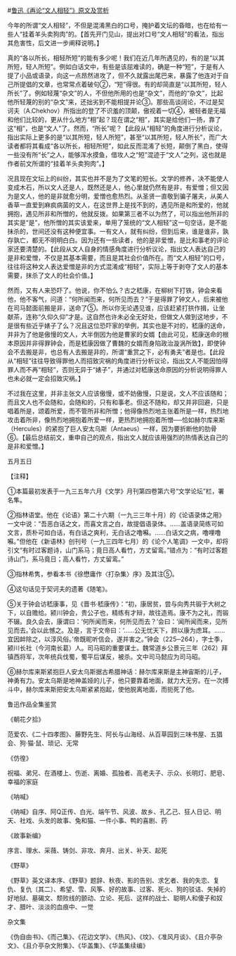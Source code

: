 #[鲁迅《再论“文人相轻”》原文及赏析](https://www.vrrw.net/wx/8618.html)

今年的所谓“文人相轻”，不但是混淆黑白的口号，掩护着文坛的昏暗，也在给有一些人“挂着羊头卖狗肉”的。【首先开门见山，提出对口号“文人相轻”的看法，指出其危害性，后文进一步阐释说明。】

真的“各以所长，相轻所短”的能有多少呢！我们在近几年所遇见的，有的是“以其所短，轻人所短”。例如白话文中，有些是该屈难读的，确是一种“短”，于是有人提了小品或语录，向这一点昂然进攻了，但不久就露出尾巴来，暴露了他连对于自己所提倡的文章，也常常点着破句②，“短”得很。有的却简直是“以其所短，轻人所长”了。例如轻蔑“杂文”的人，不但他所用的也是“杂文”，而他的“杂文”，比起他所轻蔑的别的“杂文”来，还拙劣到不能相提并论③。那些高谈阔论，不过是契诃夫（A.Chekhov）所指出的登了不识羞的顶颠，傲视着一切④，被轻者是无福和他们比较的，更从什么地方“相”起？现在谓之“相”，其实是给他们一扬，靠了这“相”，也是“文人”了。然而，“所长”呢？【此段从“相轻”的角度进行分析议论，指出实际上更多的是“以其所短，轻人所短”，甚至“以其所短，轻人所长”，而广大读者都将其看成“各以所长，相轻所短”，如此反而混淆了长短，颠倒了黑白，使得一些没有所“长”之人，能够浑水摸鱼，借攻人之“短”混迹于“文人”之列，这也就是作者前文所谓的“挂着羊头卖狗肉”。】



况且现在文坛上的纠纷，其实也并不是为了文笔的短长。文学的修养，决不能使人变成木石，所以文人还是人，既然还是人，他心里就仍然有是非，有爱憎；但又因为是文人，他的是非就愈分明，爱憎也愈热烈。从圣贤一直敬到骗子屠夫，从美人香草一直爱到麻疯病菌的文人，在这世界上是找不到的，遇见所是和所爱的，他就拥抱，遇见所非和所憎的，他就反拨。如果第三者不以为然了，可以指出他所非的其实是“是”，他所憎的其实该爱来，单用了笼统的“文人相轻”这一句空话，是不能抹杀的，世间还没有这种便宜事。一有文人，就有纠纷，但到后来，谁是谁非，孰存孰亡，都无不明明白白。因为还有一些读者，他的是非爱憎，是比和事老的评论家还要清楚的。【此段从文人自身的情感角度进行分析议论，指出文人表达自己的是非和爱憎，不仅是其基本需要，而且是其社会价值所在。而“文人相轻”的口号，往往将这种文人表达爱憎是非的方式混淆成“相轻”，实际上等于剥夺了文人的基本需要，抹杀了文人的社会价值。】

然而，又有人来恐吓了。他说，你不怕么？古之嵇康，在柳树下打铁，钟会来看他，他不客气，问道：“何所闻而来，何所见而去？”于是得罪了钟文人，后来被他在司马懿面前搬是非，送命了⑤。所以你无论遇见谁，应该赶紧打拱作揖，让坐献茶，连称“久仰久仰”才是。这自然也许未必全无好处，但做文人做到这地步，不是很有些近乎婊子了么？况且这位恐吓家的举例，其实也是不对的，嵇康的送命，并非为了他是傲慢的文人，大半倒因为他是曹家的女婿【由此可见，嵇康送命的根本原因并非得罪钟会，而是嵇康因做了曹魏的女婿而身陷政治漩涡所致】，即使钟会不去搬是非，也总有人去搬是非的，所谓“重赏之下，必有勇夫”者是也。【此段从“相轻”往往导致得罪他人而招致灾祸的角度进行分析议论，指出文人不能因怕得罪人而不再“相轻”，否则无异于“婊子”，并通过对嵇康送命原因的分析说明得罪人也未必就一定会招致灾祸。】

不过我在这里，并非主张文人应该傲慢，或不妨傲慢，只是说，文人不应该随和；而且文人也不会随和，会随和的，只有和事老。但这不随和，却又并非回避，只是唱着所是，颂着所爱，而不管所非和所憎；他得像热烈地主张着所是一样，热烈地攻击着所非，像热烈地拥抱着所爱一样，更热烈地拥抱着所憎──恰如赫尔库来斯（Hercules）的紧抱了巨人安太乌斯（Antaeus）一样，因为要折断他的肋骨⑥。【最后总结前文，重申自己的观点，指出文人就应该用强烈的热情表达自己的是非和爱憎。】

五月五日





【注释】

①本篇最初发表于一九三五年六月《文学》月刊第四卷第六号“文学论坛”栏，署名隼。

②指林语堂。他在《论语》第二十六期（一九三三年十月）的《论语录体之用》一文中说：“吾恶白话之文，而喜文言之白，故提倡语录体。……盖语录简练可如文言，质朴可如白话，有白话之爽利，无白话之噜囌。……白话文之病，噜哩噜囌。”但他在《新语林》创刊号（一九三四年七月）的《论个人笔调》一文中，却将引文“有时过客题诗，山门系马；竟日高人看竹，方丈留鸾。”错点为：“有时过客题诗山门，系马竟日；高人看竹，方丈留鸾。”

③指林希隽，参看本书《徐懋庸作〈打杂集〉序》及其注⑤。

④这句话见于契诃夫的遗著《随笔》。

⑤关于钟会访嵇康事，见《晋书·嵇康传》：“初，康居贫，尝与向秀共锻于大树之下，以自赡给。颍川钟会，贵公子也，精练有才辩，故往造焉。康不为之礼，而锻不辍。良久会去，康谓曰：‘何所闻而来，何所见而去？’会曰：‘闻所闻而来，见所见而去。’会以此憾之。及是，言于文帝曰：‘……公无忧天下，顾以康为虑耳。……宜因衅除之，以淳风俗。’帝既昵听信会，遂并害之。”钟会（225─264），字士季，颍川长社（今河南长葛）人。司马昭的重要谋士。魏常道乡公景元三年（262）拜镇西将军，次年统兵伐蜀，蜀平后谋反，被杀。文中司马懿应为司马昭。

⑥赫尔库来斯紧抱巨人安太乌斯据古希腊神话：赫尔库来斯是主神宙斯的儿子，神勇有力。安太乌斯是地神盖娅的儿子，他只要靠着地面，就力大无穷。在一次搏斗中，赫尔库来斯把安太乌斯紧紧抱起，使他脱离地面，而扼死了他。

鲁迅作品全集鉴赏

《朝花夕拾》

范爱农、《二十四孝图》、藤野先生、阿长与山海经、从百草园到三味书屋、五猖会、狗·猫·鼠、琐记、无常

《仿徨》

祝福、弟兄、在酒楼上、伤逝、离婚、孤独者、高老夫子、示众、长明灯、肥皂、幸福的家庭

《呐喊》

《呐喊》自序、阿Q正传、白光、端午节、风波、故乡、孔乙己、狂人日记、明天、社戏、头发的故事、兔和猫、一件小事、鸭的喜剧、药

《故事新编》

序言、理水、采薇、铸剑、非攻、奔月、出关、补天、起死

《野草》

《野草》英文译本序、《野草》题辞、秋夜、影的告别、求乞者、我的失恋、复仇、复仇〔其二〕、希望、雪、风筝、好的故事、过客、死火、狗的驳诘、失掉的好地狱、墓碣文、颓败线的颤动、立论、死后、这样的战士、聪明人和傻子和奴才、腊叶、淡淡的血痕中、一觉

杂文集

《伪自由书》、《而己集》、《花边文学》、《热风》、《坟》、《准风月谈》、《且介亭杂文》、《且介亭杂文附集》、《华盖集》、《华盖集续编》


